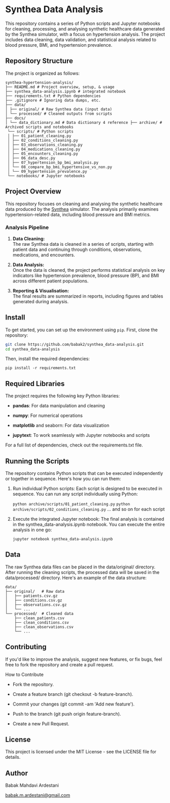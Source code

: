 # Synthea Data Analysis

This repository contains a series of Python scripts and Jupyter notebooks for cleaning, processing, and analysing synthetic healthcare data generated by the Synthea simulator, with a focus on hypertension analysis. The project includes data cleaning, data validation, and statistical analysis related to blood pressure, BMI, and hypertension prevalence.

## Repository Structure

The project is organized as follows:

```
synthea-hypertension-analysis/ 
├── README.md # Project overview, setup, & usage 
├── synthea_data-analysis.ipynb # integrated notebook 
├── requirements.txt # Python dependencies 
├── .gitignore # Ignoring data dumps, etc. 
├── data/ 
│ ├── original/ # Raw Synthea data (input data) 
│ └── processed/ # Cleaned outputs from scripts 
├── docs/ 
│ └── data_dictionary.md # Data dictionary 4 reference ├── archive/ # Archived scripts and notebooks 
 └── scripts/ # Python scripts 
 │ ├── 01_patient_cleaning.py 
 │ ├── 02_conditions_cleaning.py 
 │ ├── 03_observations_cleaning.py 
 │ ├── 04_medications_cleaning.py 
 │ ├── 05_encounters_cleaning.py 
 │ ├── 06_data_desc.py 
 │ ├── 07_hypertension_bp_bmi_analysis.py 
 │ └── 08_compare_bp_bmi_hypertensive_vs_non.py 
 │ └── 09_hypertension_prevalence.py 
 └── notebooks/ # Jupyter notebooks
```


## Project Overview

This repository focuses on cleaning and analysing the synthetic healthcare data produced by the [Synthea](https://github.com/synthetichealth/synthea) simulator. The analysis primarily examines hypertension-related data, including blood pressure and BMI metrics.

### Analysis Pipeline

1. **Data Cleaning:**  
   The raw Synthea data is cleaned in a series of scripts, starting with patient data and continuing through conditions, observations, medications, and encounters.

2. **Data Analysis:**  
   Once the data is cleaned, the project performs statistical analysis on key indicators like hypertension prevalence, blood pressure (BP), and BMI across different patient populations.

3. **Reporting & Visualisation:**  
   The final results are summarized in reports, including figures and tables generated during analysis.

## Install

To get started, you can set up the environment using `pip`. First, clone the repository:

```bash
git clone https://github.com/babak2/synthea_data-analysis.git
cd synthea_data-analysis 
```


Then, install the required dependencies:

```pip install -r requirements.txt```


## Required Libraries

The project requires the following key Python libraries:

- **pandas**: For data manipulation and cleaning

- **numpy**: For numerical operations

- **matplotlib** and seaborn: For data visualization

- **jupytext**: To work seamlessly with Jupyter notebooks and scripts

For a full list of dependencies, check out the requirements.txt file.



## Running the Scripts

The repository contains Python scripts that can be executed independently or together in sequence. Here's how you can run them:

1. Run individual Python scripts:
    Each script is designed to be executed in sequence. You can run any script individually using Python:

    ```python archive/scripts/01_patient_cleaning.py```
    ```python archive/scripts/02_conditions_cleaning.py```
    ... and so on for each script




2. Execute the integrated Jupyter notebook:
The final analysis is contained in the synthea_data-analysis.ipynb notebook. You can execute the entire analysis in one go:


      ``` jupyter notebook synthea_data-analysis.ipynb ```



## Data

The raw Synthea data files can be placed in the data/original/ directory. After running the cleaning scripts, the processed data will be saved in the data/processed/ directory. Here's an example of the data structure:


```
data/
├── original/   # Raw data
│   ├── patients.csv.gz
│   ├── conditions.csv.gz
│   ├── observations.csv.gz
│   └── ...
└── processed/  # Cleaned data
    ├── clean_patients.csv
    ├── clean_conditions.csv
    ├── clean_observations.csv
    └── ...
```
## Contributing


If you'd like to improve the analysis, suggest new features, or fix bugs, feel free to fork the repository and create a pull request.

How to Contribute

- Fork the repository.

- Create a feature branch (git checkout -b feature-branch).

- Commit your changes (git commit -am 'Add new feature').

- Push to the branch (git push origin feature-branch).

- Create a new Pull Request.

  

## License

This project is licensed under the MIT License - see the LICENSE file for details.


## Author 

Babak Mahdavi Ardestani

babak.m.ardestani@gmail.com
